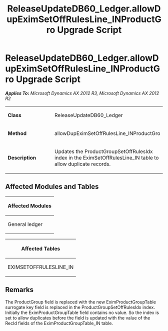 ﻿---
title: ReleaseUpdateDB60_Ledger.allowDupEximSetOffRulesLine_INProductGro Upgrade Script
TOCTitle: ReleaseUpdateDB60_Ledger.allowDupEximSetOffRulesLine_INProductGro Upgrade Script
ms:assetid: 793b7715-2001-78ae-9f17-9d9835f59f64
ms:mtpsurl: https://msdn.microsoft.com/en-us/library/JJ719392(v=AX.60)
ms:contentKeyID: 49709183
ms.date: 05/18/2015
mtps_version: v=AX.60
---

# ReleaseUpdateDB60\_Ledger.allowDupEximSetOffRulesLine\_INProductGro Upgrade Script 


_**Applies To:** Microsoft Dynamics AX 2012 R3, Microsoft Dynamics AX 2012 R2_

<table>
<colgroup>
<col style="width: 50%" />
<col style="width: 50%" />
</colgroup>
<tbody>
<tr class="odd">
<td><p><strong>Class</strong></p></td>
<td><p>ReleaseUpdateDB60_Ledger</p></td>
</tr>
<tr class="even">
<td><p><strong>Method</strong></p></td>
<td><p>allowDupEximSetOffRulesLine_INProductGro</p></td>
</tr>
<tr class="odd">
<td><p><strong>Description</strong></p></td>
<td><p>Updates the ProductGroupSetOffRulesIdx index in the EximSetOffRulesLine_IN table to allow duplicate records.</p></td>
</tr>
</tbody>
</table>


## Affected Modules and Tables

<table>
<colgroup>
<col style="width: 100%" />
</colgroup>
<thead>
<tr class="header">
<th><p>Affected Modules</p></th>
</tr>
</thead>
<tbody>
<tr class="odd">
<td><p>General ledger</p></td>
</tr>
</tbody>
</table>


<table>
<colgroup>
<col style="width: 100%" />
</colgroup>
<thead>
<tr class="header">
<th><p>Affected Tables</p></th>
</tr>
</thead>
<tbody>
<tr class="odd">
<td><p>EXIMSETOFFRULESLINE_IN</p></td>
</tr>
</tbody>
</table>


## Remarks

The ProductGroup field is replaced with the new EximProductGroupTable surrogate key field is replaced in the ProductGroupSetOffRulesIdx index. Initially the EximProductGroupTable field contains no value. So the index is set to allow duplicates before the field is updated with the value of the RecId fields of the EximProductGroupTable\_IN table.

  


